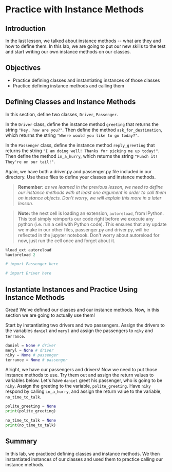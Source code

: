 
# Practice with Instance Methods

## Introduction
In the last lesson, we talked about instance methods -- what are they and how to define them. In this lab, we are going to put our new skills to the test and start writing our own instance methods on our classes.

## Objectives

* Practice defining classes and instantiating instances of those classes
* Practice defining instance methods and calling them

## Defining Classes and Instance Methods

In this section, define two classes, `Driver`, `Passenger`. 

In the `Driver` class, define the instance method `greeting` that returns the string `"Hey, how are you?"`. Then define the method `ask_for_destination`, which returns the string `"Where would you like to go today?"`. 

In the `Passenger` class, define the instance method `reply_greeting` that returns the string `"I am doing well! Thanks for picking me up today!"`. Then define the method `in_a_hurry`, which returns the string `"Punch it! They're on our tail!"`. 

Again, we have both a driver.py and passenger.py file included in our directory. Use these files to define your classes and instance methods.
    
> **Remember:** *as we learned in the previous lesson, we need to define our instance methods with at least one argument in order to call them on instance objects. Don't worry, we will explain this more in a later lesson.*

> **Note:** the next cell is loading an extension, `autoreload`, from IPython. This tool simply reimports our code right before we execute any python (i.e. run a cell with Python code). This ensures that any update we make in our other files, passenger.py and driver.py, will be reflected in the jupyter notebook. Don't worry about autoreload for now, just run the cell once and forget about it. 


```python
%load_ext autoreload
%autoreload 2
```


```python
# import Passenger here
```


```python
# import Driver here
```

## Instantiate Instances and Practice Using Instance Methods
Great! We've defined our classes and our instance methods. Now, in this section we are going to actually use them!

Start by instantiating two drivers and two passengers. Assign the drivers to the variables `daniel` and `meryl` and assign the passengers to `niky` and `terrance`.


```python
daniel = None # driver
meryl = None # driver
niky = None # passenger
terrance = None # passenger
```

Alright, we have our passengers and drivers! Now we need to put those instance methods to use. Try them out and assign the return values to variables below. Let's have `daniel` greet his passenger, who is going to be `niky`. Assign the greeting to the variable, `polite_greeting`. Have `niky` respond by calling `in_a_hurry`, and assign the return value to the variable, `no_time_to_talk`.


```python
polite_greeting = None
print(polite_greeting)
```


```python
no_time_to_talk = None
print(no_time_to_talk)
```

## Summary
In this lab, we practiced defining classes and instance methods. We then instantiated instances of our classes and used them to practice calling our instance methods. 
